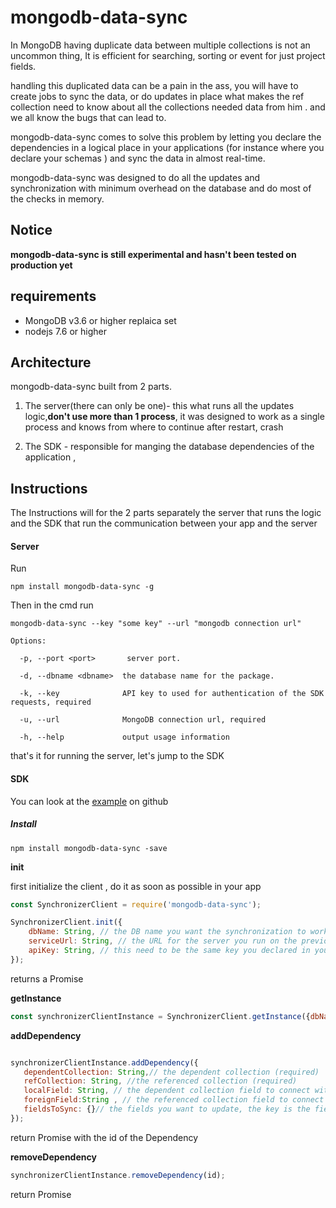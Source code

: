 <h1>mongodb-data-sync</h1>
In MongoDB having duplicate data between multiple collections is not an uncommon thing, It is efficient for searching, sorting or event for just project fields.
 
handling this duplicated data can be a pain in the ass, you will have to create jobs to sync the data, or do updates in place what makes the ref collection need to know about all the collections needed data from him . and we all know the bugs that can lead to.

mongodb-data-sync comes to solve this problem by letting you declare the dependencies in a logical place in your applications (for instance where you declare your schemas ) and sync the data in almost real-time.   

mongodb-data-sync was designed to do all the updates and synchronization with minimum overhead on the database and do most of the checks in memory. 

<h2>Notice</h2>
<strong>mongodb-data-sync is still experimental and hasn't been tested on production yet</strong> 

<h2>requirements</h2>
<ul>
<li>MongoDB v3.6 or higher replaica set </li>
<li>nodejs 7.6 or higher </li>

</ul>
<h2>Architecture</h2>
mongodb-data-sync built from 2 parts.

1. The server(there can only be one)- this what runs all the updates logic,<strong>don't use  more than 1 process</strong>, it was designed to work as a single process and knows from where to continue after restart, crash 

2. The SDK - responsible for manging the database dependencies of the application ,

<h2>Instructions</h2>

The Instructions will for the 2 parts separately the server that runs the logic and the SDK that run the communication between your app and the server 

<h4>Server</h4>

Run  

```
npm install mongodb-data-sync -g
```
 
Then in the cmd run
 
```
mongodb-data-sync --key "some key" --url "mongodb connection url"
```
```
Options:

  -p, --port <port>       server port. 
  
  -d, --dbname <dbname>  the database name for the package. 
  
  -k, --key              API key to used for authentication of the SDK requests, required
  
  -u, --url              MongoDB connection url, required
  
  -h, --help             output usage information
```

that's it for running the server, let's jump to the SDK  

<h4>SDK</h4>

You can look at the <a href='https://github.com/amit221/mongodb-denormalized-data-sync/tree/master/example'>example</a> on github

<h5>Install</h5>

```
npm install mongodb-data-sync -save
```

<strong>init</strong>

first initialize the client , do it as soon as possible in your app
```javascript
const SynchronizerClient = require('mongodb-data-sync');

SynchronizerClient.init({
    dbName: String, // the DB name you want the synchronization to work on (required)
    serviceUrl: String, // the URL for the server you run on the previous stage (required),  
    apiKey: String, // this need to be the same key you declared in your server (required)
}); 
```
returns a Promise

<strong>getInstance</strong>
```javascript
const synchronizerClientInstance = SynchronizerClient.getInstance({dbName: String}); // return an instance related to your db(its not a mongodb db instance) for dependncies oprations  
````


<strong>addDependency</strong>


```javascript

synchronizerClientInstance.addDependency({
   dependentCollection: String,// the dependent collection (required)
   refCollection: String, //the referenced collection (required)
   localField: String, // the dependent collection field to connect with (required)
   foreignField:String , // the referenced collection field to connect with, default _id ,using other field then _id will cuz an extra join for each check (optional)
   fieldsToSync: {}// the fields you want to update, the key is the field on the  dependentCollection and the value is for the refCollection
});
```

return Promise with the id of the Dependency 


<strong>removeDependency</strong>


```javascript
synchronizerClientInstance.removeDependency(id);
```

return Promise


